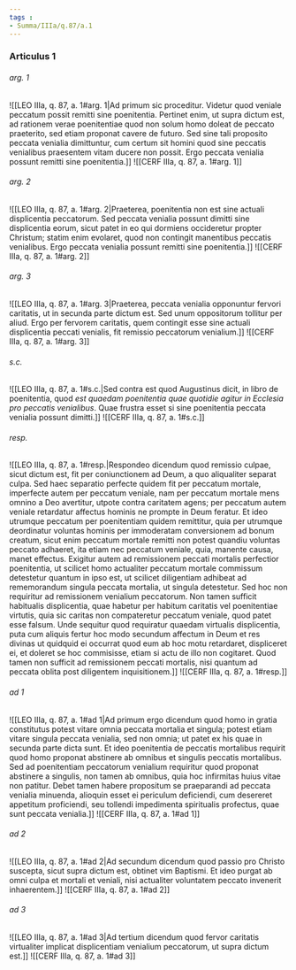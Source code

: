 ```yaml
---
tags : 
- Summa/IIIa/q.87/a.1
---
```


### Articulus 1

###### arg. 1
![[LEO IIIa, q. 87, a. 1#arg. 1|Ad primum sic proceditur. Videtur quod veniale peccatum possit remitti sine poenitentia. Pertinet enim, ut supra dictum est, ad rationem verae poenitentiae quod non solum homo doleat de peccato praeterito, sed etiam proponat cavere de futuro. Sed sine tali proposito peccata venialia dimittuntur, cum certum sit homini quod sine peccatis venialibus praesentem vitam ducere non possit. Ergo peccata venialia possunt remitti sine poenitentia.]]
![[CERF IIIa, q. 87, a. 1#arg. 1]]

###### arg. 2
![[LEO IIIa, q. 87, a. 1#arg. 2|Praeterea, poenitentia non est sine actuali displicentia peccatorum. Sed peccata venialia possunt dimitti sine displicentia eorum, sicut patet in eo qui dormiens occideretur propter Christum; statim enim evolaret, quod non contingit manentibus peccatis venialibus. Ergo peccata venialia possunt remitti sine poenitentia.]]
![[CERF IIIa, q. 87, a. 1#arg. 2]]

###### arg. 3
![[LEO IIIa, q. 87, a. 1#arg. 3|Praeterea, peccata venialia opponuntur fervori caritatis, ut in secunda parte dictum est. Sed unum oppositorum tollitur per aliud. Ergo per fervorem caritatis, quem contingit esse sine actuali displicentia peccati venialis, fit remissio peccatorum venialium.]]
![[CERF IIIa, q. 87, a. 1#arg. 3]]

###### s.c.
![[LEO IIIa, q. 87, a. 1#s.c.|Sed contra est quod Augustinus dicit, in libro de poenitentia, quod *est quaedam poenitentia quae quotidie agitur in Ecclesia pro peccatis venialibus*. Quae frustra esset si sine poenitentia peccata venialia possunt dimitti.]]
![[CERF IIIa, q. 87, a. 1#s.c.]]

###### resp.
![[LEO IIIa, q. 87, a. 1#resp.|Respondeo dicendum quod remissio culpae, sicut dictum est, fit per coniunctionem ad Deum, a quo aliqualiter separat culpa. Sed haec separatio perfecte quidem fit per peccatum mortale, imperfecte autem per peccatum veniale, nam per peccatum mortale mens omnino a Deo avertitur, utpote contra caritatem agens; per peccatum autem veniale retardatur affectus hominis ne prompte in Deum feratur. Et ideo utrumque peccatum per poenitentiam quidem remittitur, quia per utrumque deordinatur voluntas hominis per immoderatam conversionem ad bonum creatum, sicut enim peccatum mortale remitti non potest quandiu voluntas peccato adhaeret, ita etiam nec peccatum veniale, quia, manente causa, manet effectus. Exigitur autem ad remissionem peccati mortalis perfectior poenitentia, ut scilicet homo actualiter peccatum mortale commissum detestetur quantum in ipso est, ut scilicet diligentiam adhibeat ad rememorandum singula peccata mortalia, ut singula detestetur. Sed hoc non requiritur ad remissionem venialium peccatorum. Non tamen sufficit habitualis displicentia, quae habetur per habitum caritatis vel poenitentiae virtutis, quia sic caritas non compateretur peccatum veniale, quod patet esse falsum. Unde sequitur quod requiratur quaedam virtualis displicentia, puta cum aliquis fertur hoc modo secundum affectum in Deum et res divinas ut quidquid ei occurrat quod eum ab hoc motu retardaret, displiceret ei, et doleret se hoc commisisse, etiam si actu de illo non cogitaret. Quod tamen non sufficit ad remissionem peccati mortalis, nisi quantum ad peccata oblita post diligentem inquisitionem.]]
![[CERF IIIa, q. 87, a. 1#resp.]]

###### ad 1
![[LEO IIIa, q. 87, a. 1#ad 1|Ad primum ergo dicendum quod homo in gratia constitutus potest vitare omnia peccata mortalia et singula; potest etiam vitare singula peccata venialia, sed non omnia; ut patet ex his quae in secunda parte dicta sunt. Et ideo poenitentia de peccatis mortalibus requirit quod homo proponat abstinere ab omnibus et singulis peccatis mortalibus. Sed ad poenitentiam peccatorum venialium requiritur quod proponat abstinere a singulis, non tamen ab omnibus, quia hoc infirmitas huius vitae non patitur. Debet tamen habere propositum se praeparandi ad peccata venialia minuenda, alioquin esset ei periculum deficiendi, cum desereret appetitum proficiendi, seu tollendi impedimenta spiritualis profectus, quae sunt peccata venialia.]]
![[CERF IIIa, q. 87, a. 1#ad 1]]

###### ad 2
![[LEO IIIa, q. 87, a. 1#ad 2|Ad secundum dicendum quod passio pro Christo suscepta, sicut supra dictum est, obtinet vim Baptismi. Et ideo purgat ab omni culpa et mortali et veniali, nisi actualiter voluntatem peccato invenerit inhaerentem.]]
![[CERF IIIa, q. 87, a. 1#ad 2]]

###### ad 3
![[LEO IIIa, q. 87, a. 1#ad 3|Ad tertium dicendum quod fervor caritatis virtualiter implicat displicentiam venialium peccatorum, ut supra dictum est.]]
![[CERF IIIa, q. 87, a. 1#ad 3]]


